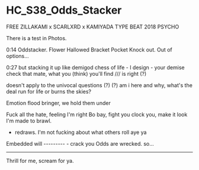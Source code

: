 # HC_S38_Odds_Stacker

FREE ZILLAKAMI x SCARLXRD x KAMIYADA TYPE BEAT 2018 PSYCHO

There is a test in Photos.



0:14 
Oddstacker.
Flower
Hallowed
Bracket
Pocket
Knock out.
Out of options...

0:27
but stacking it up like demigod
chess of life - I design - your demise
check that mate, what you (think) you'll find  /// is right (?)

doesn't apply to the univocal questions (?) (?)
am i here and why, what's the deal
run for life or burns the skies?

Emotion flood bringer, we hold them under

Fuck all the hate, feeling I'm right
Bo bay, fight you clock you, make it look I'm made to brawl.
- redraws. I'm not fucking about what others roll aye ya

Embedded will --------- - crack you
Odds are wrecked.
so...


---
Thrill for me, scream for ya.








